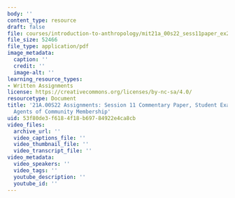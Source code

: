 ```yaml
---
body: ''
content_type: resource
draft: false
file: courses/introduction-to-anthropology/mit21a_00s22_sess11paper_ex2.pdf
file_size: 52466
file_type: application/pdf
image_metadata:
  caption: ''
  credit: ''
  image-alt: ''
learning_resource_types:
- Written Assignments
license: https://creativecommons.org/licenses/by-nc-sa/4.0/
resourcetype: Document
title: '21A.00S22 Assignments: Session 11 Commentary Paper, Student Example 2: Memes:
  Agents of Community Membership'
uid: 53f80de3-f618-4f18-b697-84922e4ca8cb
video_files:
  archive_url: ''
  video_captions_file: ''
  video_thumbnail_file: ''
  video_transcript_file: ''
video_metadata:
  video_speakers: ''
  video_tags: ''
  youtube_description: ''
  youtube_id: ''
---
```

